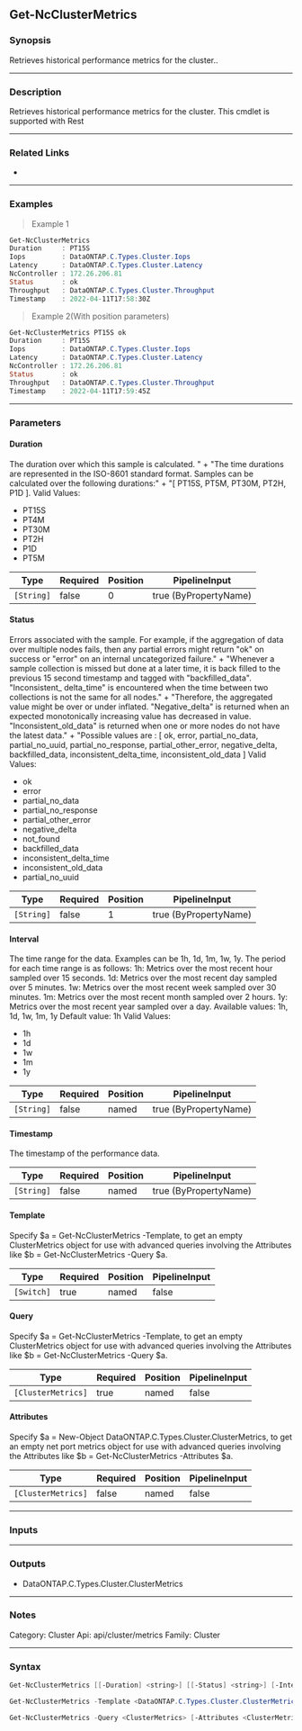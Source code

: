 Get-NcClusterMetrics
--------------------

### Synopsis
Retrieves historical performance metrics for the cluster..

---

### Description

Retrieves historical performance metrics for the cluster. This cmdlet is supported with Rest

---

### Related Links
* 

---

### Examples
> Example 1

```PowerShell
Get-NcClusterMetrics
Duration     : PT15S
Iops         : DataONTAP.C.Types.Cluster.Iops
Latency      : DataONTAP.C.Types.Cluster.Latency
NcController : 172.26.206.81
Status       : ok
Throughput   : DataONTAP.C.Types.Cluster.Throughput
Timestamp    : 2022-04-11T17:58:30Z

```
> Example 2(With position parameters)

```PowerShell
Get-NcClusterMetrics PT15S ok
Duration     : PT15S
Iops         : DataONTAP.C.Types.Cluster.Iops
Latency      : DataONTAP.C.Types.Cluster.Latency
NcController : 172.26.206.81
Status       : ok
Throughput   : DataONTAP.C.Types.Cluster.Throughput
Timestamp    : 2022-04-11T17:59:45Z

```

---

### Parameters
#### **Duration**
The duration over which this sample is calculated. " +
            "The time durations are represented in the ISO-8601 standard format. Samples can be calculated over the following durations:" +
            "[ PT15S, PT5M, PT30M, PT2H, P1D ].
Valid Values:

* PT15S
* PT4M
* PT30M
* PT2H
* P1D
* PT5M

|Type      |Required|Position|PipelineInput        |
|----------|--------|--------|---------------------|
|`[String]`|false   |0       |true (ByPropertyName)|

#### **Status**
Errors associated with the sample. For example, if the aggregation of data over multiple nodes fails, then any partial errors might return \"ok\" on success or \"error\" on an internal uncategorized failure." +
            "Whenever a sample collection is missed but done at a later time, it is back filled to the previous 15 second timestamp and tagged with \"backfilled_data\". \"Inconsistent_ delta_time\" is encountered when the time between two collections is not the same for all nodes." +
            "Therefore, the aggregated value might be over or under inflated. \"Negative_delta\" is returned when an expected monotonically increasing value has decreased in value. \"Inconsistent_old_data\" is returned when one or more nodes do not have the latest data." +
            "Possible values are : [ ok, error, partial_no_data, partial_no_uuid, partial_no_response, partial_other_error, negative_delta, backfilled_data, inconsistent_delta_time, inconsistent_old_data ]
Valid Values:

* ok
* error
* partial_no_data
* partial_no_response
* partial_other_error
* negative_delta
* not_found
* backfilled_data
* inconsistent_delta_time
* inconsistent_old_data
* partial_no_uuid

|Type      |Required|Position|PipelineInput        |
|----------|--------|--------|---------------------|
|`[String]`|false   |1       |true (ByPropertyName)|

#### **Interval**
The time range for the data. Examples can be 1h, 1d, 1m, 1w, 1y.
The period for each time range is as follows:
1h: Metrics over the most recent hour sampled over 15 seconds.
1d: Metrics over the most recent day sampled over 5 minutes.
1w: Metrics over the most recent week sampled over 30 minutes.
1m: Metrics over the most recent month sampled over 2 hours.
1y: Metrics over the most recent year sampled over a day.
Available values: 1h, 1d, 1w, 1m, 1y
Default value: 1h
Valid Values:

* 1h
* 1d
* 1w
* 1m
* 1y

|Type      |Required|Position|PipelineInput        |
|----------|--------|--------|---------------------|
|`[String]`|false   |named   |true (ByPropertyName)|

#### **Timestamp**
The timestamp of the performance data.

|Type      |Required|Position|PipelineInput        |
|----------|--------|--------|---------------------|
|`[String]`|false   |named   |true (ByPropertyName)|

#### **Template**
Specify $a = Get-NcClusterMetrics  -Template, to get an empty ClusterMetrics object for use with advanced queries involving the Attributes like $b = Get-NcClusterMetrics  -Query $a.

|Type      |Required|Position|PipelineInput|
|----------|--------|--------|-------------|
|`[Switch]`|true    |named   |false        |

#### **Query**
Specify $a = Get-NcClusterMetrics  -Template, to get an empty ClusterMetrics object for use with advanced queries involving the Attributes like $b = Get-NcClusterMetrics  -Query $a.

|Type              |Required|Position|PipelineInput|
|------------------|--------|--------|-------------|
|`[ClusterMetrics]`|true    |named   |false        |

#### **Attributes**
Specify $a = New-Object DataONTAP.C.Types.Cluster.ClusterMetrics, to get an empty net port metrics object for use with advanced queries involving the Attributes like $b = Get-NcClusterMetrics  -Attributes $a.

|Type              |Required|Position|PipelineInput|
|------------------|--------|--------|-------------|
|`[ClusterMetrics]`|false   |named   |false        |

---

### Inputs

---

### Outputs
* DataONTAP.C.Types.Cluster.ClusterMetrics

---

### Notes
Category: Cluster
Api: api/cluster/metrics
Family: Cluster

---

### Syntax
```PowerShell
Get-NcClusterMetrics [[-Duration] <string>] [[-Status] <string>] [-Interval <string>] [-Timestamp <string>] [<CommonParameters>]
```
```PowerShell
Get-NcClusterMetrics -Template <DataONTAP.C.Types.Cluster.ClusterMetrics> [<CommonParameters>]
```
```PowerShell
Get-NcClusterMetrics -Query <ClusterMetrics> [-Attributes <ClusterMetrics>] [<CommonParameters>]
```
